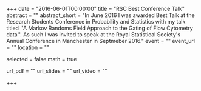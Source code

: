 +++
date = "2016-06-01T00:00:00"
title = "RSC Best Conference Talk"
abstract = ""
abstract_short = "In June 2016 I was awarded Best Talk at the Research Students Conference in Probability and Statistics with my talk titled ''A Markov Randoms Field Approach to the Gating of Flow Cytometry data''. As such I was invited to speak at the Royal Statistical Society's Annual Conference in Manchester in Septmeber 2016."
event = ""
event_url = ""
location = ""

selected = false
math = true

url_pdf = ""
url_slides = ""
url_video = ""

+++